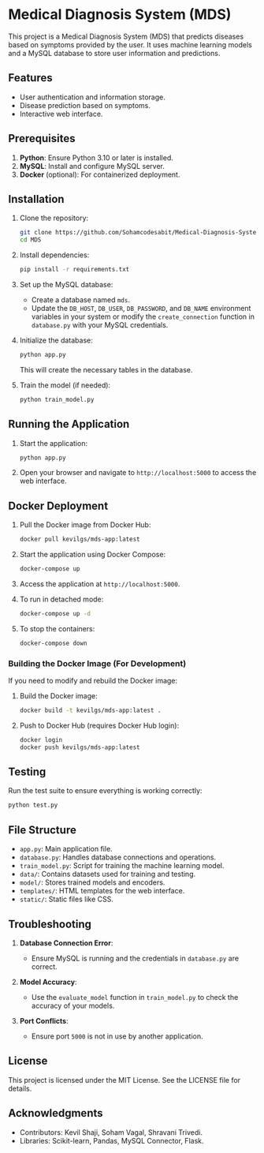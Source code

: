 # Medical Diagnosis System (MDS)

This project is a Medical Diagnosis System (MDS) that predicts diseases based on symptoms provided by the user. It uses machine learning models and a MySQL database to store user information and predictions.

## Features
- User authentication and information storage.
- Disease prediction based on symptoms.
- Interactive web interface.

## Prerequisites

1. **Python**: Ensure Python 3.10 or later is installed.
2. **MySQL**: Install and configure MySQL server.
3. **Docker** (optional): For containerized deployment.

## Installation

1. Clone the repository:
   ```bash
   git clone https://github.com/Sohamcodesabit/Medical-Diagnosis-System.git
   cd MDS
   ```

2. Install dependencies:
   ```bash
   pip install -r requirements.txt
   ```

3. Set up the MySQL database:
   - Create a database named `mds`.
   - Update the `DB_HOST`, `DB_USER`, `DB_PASSWORD`, and `DB_NAME` environment variables in your system or modify the `create_connection` function in `database.py` with your MySQL credentials.

4. Initialize the database:
   ```bash
   python app.py
   ```
   This will create the necessary tables in the database.

5. Train the model (if needed):
   ```bash
   python train_model.py
   ```

## Running the Application

1. Start the application:
   ```bash
   python app.py
   ```

2. Open your browser and navigate to `http://localhost:5000` to access the web interface.

## Docker Deployment

1. Pull the Docker image from Docker Hub:
   ```bash
   docker pull kevilgs/mds-app:latest
   ```

2. Start the application using Docker Compose:
   ```bash
   docker-compose up
   ```

3. Access the application at `http://localhost:5000`.

4. To run in detached mode:
   ```bash
   docker-compose up -d
   ```

5. To stop the containers:
   ```bash
   docker-compose down
   ```

### Building the Docker Image (For Development)

If you need to modify and rebuild the Docker image:

1. Build the Docker image:
   ```bash
   docker build -t kevilgs/mds-app:latest .
   ```

2. Push to Docker Hub (requires Docker Hub login):
   ```bash
   docker login
   docker push kevilgs/mds-app:latest
   ```

## Testing

Run the test suite to ensure everything is working correctly:
```bash
python test.py
```

## File Structure
- `app.py`: Main application file.
- `database.py`: Handles database connections and operations.
- `train_model.py`: Script for training the machine learning model.
- `data/`: Contains datasets used for training and testing.
- `model/`: Stores trained models and encoders.
- `templates/`: HTML templates for the web interface.
- `static/`: Static files like CSS.

## Troubleshooting

1. **Database Connection Error**:
   - Ensure MySQL is running and the credentials in `database.py` are correct.

2. **Model Accuracy**:
   - Use the `evaluate_model` function in `train_model.py` to check the accuracy of your models.

3. **Port Conflicts**:
   - Ensure port `5000` is not in use by another application.

## License
This project is licensed under the MIT License. See the LICENSE file for details.

## Acknowledgments
- Contributors: Kevil Shaji, Soham Vagal, Shravani Trivedi.
- Libraries: Scikit-learn, Pandas, MySQL Connector, Flask.